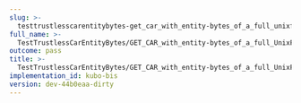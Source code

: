 ```yaml
---
slug: >-
  testtrustlesscarentitybytes-get_car_with_entity-bytes_of_a_full_unixfs_file_(format-car)-header_etag
full_name: >-
  TestTrustlessCarEntityBytes/GET_CAR_with_entity-bytes_of_a_full_UnixFS_file_(format=car)/Header_Etag
outcome: pass
title: >-
  TestTrustlessCarEntityBytes/GET_CAR_with_entity-bytes_of_a_full_UnixFS_file_(format=car)/Header_Etag
implementation_id: kubo-bis
version: dev-44b0eaa-dirty
---
```


